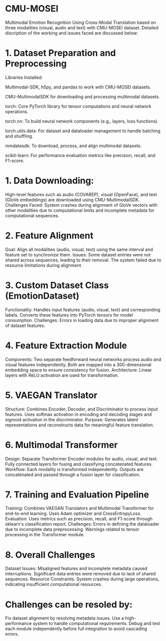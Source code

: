 # CMU-MOSEI
Multimodal Emotion Recognition Using Cross-Modal Translation based on three modalities (visual, audio and text) with CMU-MOSEI dataset. Detailed discription of the working and issues faced are discussed below:
# 1. Dataset Preparation and Preprocessing
Libraries Installed:

Multimodal-SDK, h5py, and pandas to work with CMU-MOSEI datasets.

CMU-MultimodalSDK for downloading and processing multimodal datasets.

torch: Core PyTorch library for tensor computations and neural network operations.

torch.nn: To build neural network components (e.g., layers, loss functions).

torch.utils.data: For dataset and dataloader management to handle batching and shuffling.

mmdatasdk: To download, process, and align multimodal datasets.

scikit-learn: For performance evaluation metrics like precision, recall, and F1-score.
# 1. Data Downloading:
High-level features such as audio (COVAREP), visual (OpenFace), and text (GloVe embeddings) are downloaded using CMU-MultimodalSDK.
Challenges Faced: System crashes during alignment of GloVe vectors with other modalities due to computational limits and incomplete metadata for computational sequences.
# 2. Feature Alignment
Goal: Align all modalities (audio, visual, text) using the same interval and feature set to synchronize them.
Issues: Some dataset entries were not shared across sequences, leading to their removal.
The system failed due to resource limitations during alignment.
# 3. Custom Dataset Class (EmotionDataset)
Functionality: Handles input features (audio, visual, text) and corresponding labels.
Converts these features into PyTorch tensors for model consumption.
Challenges: Errors in loading data due to improper alignment of dataset features.
# 4. Feature Extraction Module
Components: Two separate feedforward neural networks process audio and visual features independently.
Both are mapped into a 300-dimensional embedding space to ensure consistency for fusion.
Architecture: Linear layers with ReLU activation are used for transformation.
# 5. VAEGAN Translator
Structure: Combines Encoder, Decoder, and Discriminator to process input features.
Uses softmax activation in encoding and decoding stages and sigmoid activation in the discriminator.
Purpose: Generates latent representations and reconstructs data for meaningful feature translation.
# 6. Multimodal Transformer
Design: Separate Transformer Encoder modules for audio, visual, and text.
Fully connected layers for fusing and classifying concatenated features.
Workflow: Each modality is transformed independently.
Outputs are concatenated and passed through a fusion layer for classification.
# 7. Training and Evaluation Pipeline
Training: Combines VAEGAN Translators and Multimodal Transformer for end-to-end learning.
Uses Adam optimizer and CrossEntropyLoss.
Evaluation: Uses metrics such as precision, recall, and F1-score through sklearn's classification report.
Challenges: Errors in defining the dataloader due to incomplete data preprocessing.
Warnings related to tensor processing in the Transformer module.
# 8. Overall Challenges
Dataset Issues: Misaligned features and incomplete metadata caused interruptions.
Significant data entries were removed due to lack of shared sequences.
Resource Constraints: System crashes during large operations, indicating insufficient computational resources.
# Challenges can be resoled by:
Fix dataset alignment by resolving metadata issues.
Use a high-performance system to handle computational requirements.
Debug and test each module independently before full integration to avoid cascading errors.
